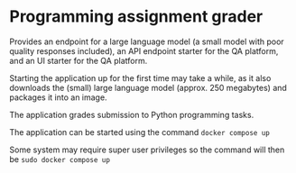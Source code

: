 # Programming assignment grader

Provides an endpoint for a large language model (a small model with poor quality responses included), an API endpoint starter for the QA platform, and an UI starter for the QA platform.

Starting the application up for the first time may take a while, as it also downloads the (small) large language model (approx. 250 megabytes) and packages it into an image.

The application grades submission to Python programming tasks.

The application can be started using the command `docker compose up`

Some system may require super user privileges so the command will then be `sudo docker compose up`
